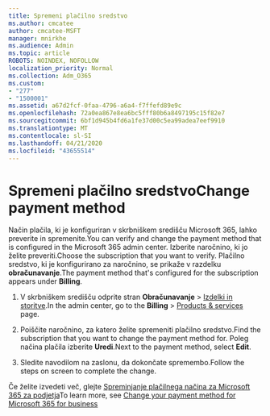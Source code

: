 ```yaml
---
title: Spremeni plačilno sredstvo
ms.author: cmcatee
author: cmcatee-MSFT
manager: mnirkhe
ms.audience: Admin
ms.topic: article
ROBOTS: NOINDEX, NOFOLLOW
localization_priority: Normal
ms.collection: Adm_O365
ms.custom:
- "277"
- "1500001"
ms.assetid: a67d2fcf-0faa-4796-a6a4-f7ffefd89e9c
ms.openlocfilehash: 72a0ea867e8ea6bc5fff80b6a8497195c15f82e7
ms.sourcegitcommit: 6bf1d945b4fd6a1fe37d00c5ea99adea7eef9910
ms.translationtype: MT
ms.contentlocale: sl-SI
ms.lasthandoff: 04/21/2020
ms.locfileid: "43655514"
---
```

# <a name="change-payment-method"></a><span data-ttu-id="47b25-102">Spremeni plačilno sredstvo</span><span class="sxs-lookup"><span data-stu-id="47b25-102">Change payment method</span></span>

<span data-ttu-id="47b25-103">Način plačila, ki je konfiguriran v skrbniškem središču Microsoft 365, lahko preverite in spremenite.</span><span class="sxs-lookup"><span data-stu-id="47b25-103">You can verify and change the payment method that is configured in the Microsoft 365 admin center.</span></span> <span data-ttu-id="47b25-104">Izberite naročnino, ki jo želite preveriti.</span><span class="sxs-lookup"><span data-stu-id="47b25-104">Choose the subscription that you want to verify.</span></span> <span data-ttu-id="47b25-105">Plačilno sredstvo, ki je konfigurirano za naročnino, se prikaže v razdelku **obračunavanje**.</span><span class="sxs-lookup"><span data-stu-id="47b25-105">The payment method that's configured for the subscription appears under **Billing**.</span></span>
  
1. <span data-ttu-id="47b25-106">V skrbniškem središču odprite stran **Obračunavanje** \> [Izdelki in storitve](https://go.microsoft.com/fwlink/p/?linkid=842054).</span><span class="sxs-lookup"><span data-stu-id="47b25-106">In the admin center, go to the **Billing** \> [Products & services](https://go.microsoft.com/fwlink/p/?linkid=842054) page.</span></span>

2. <span data-ttu-id="47b25-107">Poiščite naročnino, za katero želite spremeniti plačilno sredstvo.</span><span class="sxs-lookup"><span data-stu-id="47b25-107">Find the subscription that you want to change the payment method for.</span></span> <span data-ttu-id="47b25-108">Poleg načina plačila izberite **Uredi**.</span><span class="sxs-lookup"><span data-stu-id="47b25-108">Next to the payment method, select **Edit**.</span></span>

3. <span data-ttu-id="47b25-109">Sledite navodilom na zaslonu, da dokončate spremembo.</span><span class="sxs-lookup"><span data-stu-id="47b25-109">Follow the steps on screen to complete the change.</span></span>

<span data-ttu-id="47b25-110">Če želite izvedeti več, glejte [Spreminjanje plačilnega načina za Microsoft 365 za podjetja](https://docs.microsoft.com/office365/admin/subscriptions-and-billing/change-payment-method)</span><span class="sxs-lookup"><span data-stu-id="47b25-110">To learn more, see  [Change your payment method for Microsoft 365 for business](https://docs.microsoft.com/office365/admin/subscriptions-and-billing/change-payment-method)</span></span>